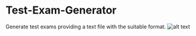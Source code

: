 # Test-Exam-Generator
Generate test exams providing a text file with the suitable format.
![alt text](https://i.imgur.com/JpLMh2w.png)
